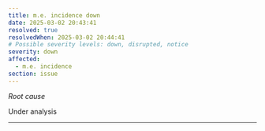 ```yaml
---
title: m.e. incidence down
date: 2025-03-02 20:43:41
resolved: true
resolvedWhen: 2025-03-02 20:44:41
# Possible severity levels: down, disrupted, notice
severity: down
affected:
  - m.e. incidence
section: issue
---
```


*Root cause*

Under analysis

---


